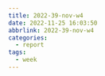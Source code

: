```yaml
---
title: 2022-39-nov-w4
date: 2022-11-25 16:03:50
abbrlink: 2022-39-nov-w4
categories:
  - report
tags:
  - week
---
```

